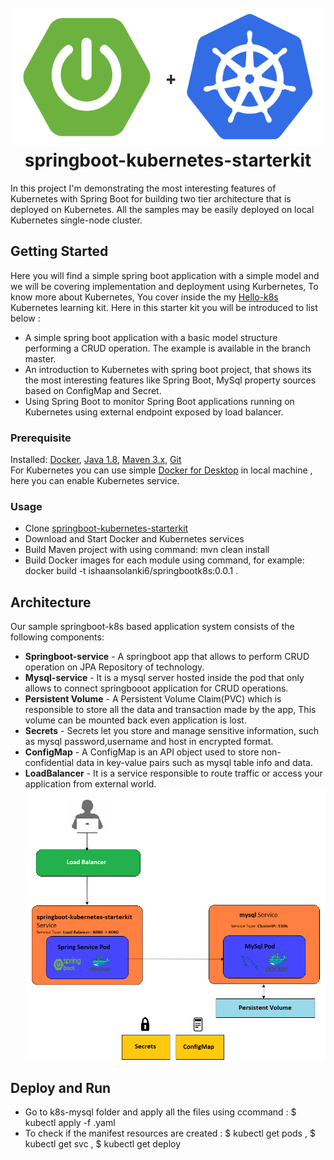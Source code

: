 <h1 align="center">
  <br>
  <a><img src="images/springbootpluskubernetes.png" width="500" height="220" a>
  <br>
  springboot-kubernetes-starterkit
  <br>
</h1>
In this project I'm demonstrating the most interesting features of Kubernetes with Spring Boot for building two tier architecture that is deployed on Kubernetes. All the samples may be easily deployed on local Kubernetes single-node cluster.
  
## Getting Started  
Here you will find a simple spring boot application with a simple model and we will be covering implementation and deployment using Kurbernetes, To know more about Kubernetes, You cover inside the my [Hello-k8s](https://github.com/exceptionalcode/hello-k8s) Kubernetes learning kit.
Here in this starter kit you will be introduced to list below :
* A simple spring boot application with a basic model structure performing a CRUD operation. The example is available in the branch master.
* An introduction to Kubernetes with spring boot project, that shows its the most interesting features like Spring Boot, MySql property sources based on ConfigMap and Secret. 
* Using Spring Boot to monitor Spring Boot applications running on Kubernetes using external endpoint exposed by load balancer. 

### Prerequisite
Installed: [Docker](https://www.docker.com/), [Java 1.8](https://www.oracle.com/technetwork/java/javase/overview/index.html), [Maven 3.x](https://maven.apache.org/install.html), [Git](https://www.digitalocean.com/community/tutorials/how-to-contribute-to-open-source-getting-started-with-git)\
For Kubernetes you can use simple [Docker for Desktop](https://www.docker.com/products/docker-desktop) in local machine , here you can enable Kubernetes service.

### Usage
* Clone [springboot-kubernetes-starterkit](https://github.com/exceptionalcode/springboot-kubernetes-starterkit.git)
* Download and Start Docker and Kubernetes services
* Build Maven project with using command: mvn clean install
* Build Docker images for each module using command, for example: docker build -t ishaansolanki6/springbootk8s:0.0.1 .
  
## Architecture
Our sample springboot-k8s based application system  consists of the following components:

* **Springboot-service** - A springboot app that allows to perform CRUD operation on JPA Repository of technology.
* **Mysql-service** - It is a mysql server hosted inside the pod that only allows to connect springbooot application for CRUD operations.
* **Persistent Volume** - A Persistent Volume Claim(PVC) which is responsible to store all the data and transaction made by the app, This volume can be mounted back even application is lost.
* **Secrets** - Secrets let you store and manage sensitive information, such as mysql password,username and host in encrypted format.
* **ConfigMap** - A ConfigMap is an API object used to store non-confidential data in key-value pairs such as mysql table info and data.
* **LoadBalancer** - It is a service responsible to route traffic or access your application from external world.
 <a><img src="images/spring-kubernetes-mysql-architecture.png"></a>
 
 ## Deploy and Run
 
 * Go to k8s-mysql folder and apply all the files using ccommand : $ kubectl apply -f <filename>.yaml
 * To check if the manifest resources are created : $ kubectl get pods , $ kubectl get svc , $ kubectl get deploy  
